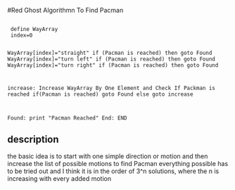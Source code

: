 #Red Ghost Algorithmn To Find Pacman

<code>
 define WayArray
 index=0

WayArray[index]="straight"
if (Pacman is reached) then goto Found
WayArray[index]="turn left"
 if (Pacman is reached) then goto Found
WayArray[index]="turn right"
 if (Pacman is reached) then goto Found

increase:
Increase WayArray By One Element and Check If Packman is reached
if(Pacman is reached) goto Found
else goto increase
 
  Found:
  print "Pacman Reached"
  End:
  END
</code>

## description

the basic idea is to start with one simple direction or motion and then 
increase the list of possible motions to find Pacman
everything possible has to be tried out  and I think it is in the order of 
3^n solutions, where the n is increasing with every added motion